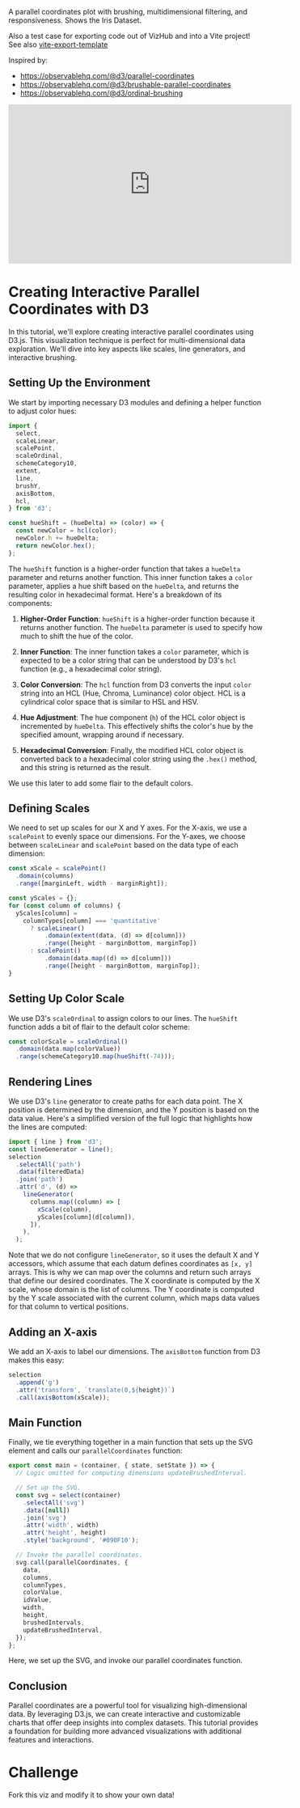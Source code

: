 A parallel coordinates plot with brushing, multidimensional
filtering, and responsiveness. Shows the Iris Dataset.

Also a test case for exporting code out of VizHub and into a
Vite project! See also
[vite-export-template](https://github.com/vizhub-core/vite-export-template)

Inspired by:

- https://observablehq.com/@d3/parallel-coordinates
- https://observablehq.com/@d3/brushable-parallel-coordinates
- https://observablehq.com/@d3/ordinal-brushing

<iframe width="560" height="315" src="https://www.youtube-nocookie.com/embed/NrbGSuR0v5Q?si=9Z2-t-dary1r9uEu" title="YouTube video player" frameborder="0" allow="accelerometer; autoplay; clipboard-write; encrypted-media; gyroscope; picture-in-picture; web-share" allowfullscreen></iframe>

# Creating Interactive Parallel Coordinates with D3

In this tutorial, we'll explore creating interactive
parallel coordinates using D3.js. This visualization
technique is perfect for multi-dimensional data exploration.
We'll dive into key aspects like scales, line generators,
and interactive brushing.

## Setting Up the Environment

We start by importing necessary D3 modules and defining a
helper function to adjust color hues:

```javascript
import {
  select,
  scaleLinear,
  scalePoint,
  scaleOrdinal,
  schemeCategory10,
  extent,
  line,
  brushY,
  axisBottom,
  hcl,
} from 'd3';

const hueShift = (hueDelta) => (color) => {
  const newColor = hcl(color);
  newColor.h += hueDelta;
  return newColor.hex();
};
```

The `hueShift` function is a higher-order function that
takes a `hueDelta` parameter and returns another function.
This inner function takes a `color` parameter, applies a hue
shift based on the `hueDelta`, and returns the resulting
color in hexadecimal format. Here's a breakdown of its
components:

1. **Higher-Order Function**: `hueShift` is a higher-order
   function because it returns another function. The
   `hueDelta` parameter is used to specify how much to shift
   the hue of the color.

2. **Inner Function**: The inner function takes a `color`
   parameter, which is expected to be a color string that
   can be understood by D3's `hcl` function (e.g., a
   hexadecimal color string).

3. **Color Conversion**: The `hcl` function from D3 converts
   the input `color` string into an HCL (Hue, Chroma,
   Luminance) color object. HCL is a cylindrical color space
   that is similar to HSL and HSV.

4. **Hue Adjustment**: The hue component (`h`) of the HCL
   color object is incremented by `hueDelta`. This
   effectively shifts the color's hue by the specified
   amount, wrapping around if necessary.

5. **Hexadecimal Conversion**: Finally, the modified HCL
   color object is converted back to a hexadecimal color
   string using the `.hex()` method, and this string is
   returned as the result.

We use this later to add some flair to the default colors.

## Defining Scales

We need to set up scales for our X and Y axes. For the
X-axis, we use a `scalePoint` to evenly space our
dimensions. For the Y-axes, we choose between `scaleLinear`
and `scalePoint` based on the data type of each dimension:

```js
const xScale = scalePoint()
  .domain(columns)
  .range([marginLeft, width - marginRight]);

const yScales = {};
for (const column of columns) {
  yScales[column] =
    columnTypes[column] === 'quantitative'
      ? scaleLinear()
          .domain(extent(data, (d) => d[column]))
          .range([height - marginBottom, marginTop])
      : scalePoint()
          .domain(data.map((d) => d[column]))
          .range([height - marginBottom, marginTop]);
}
```

## Setting Up Color Scale

We use D3's `scaleOrdinal` to assign colors to our lines.
The `hueShift` function adds a bit of flair to the default
color scheme:

```js
const colorScale = scaleOrdinal()
  .domain(data.map(colorValue))
  .range(schemeCategory10.map(hueShift(-74)));
```

## Rendering Lines

We use D3's `line` generator to create paths for each data
point. The X position is determined by the dimension, and
the Y position is based on the data value. Here's a
simplified version of the full logic that highlights how the
lines are computed:

```javascript
import { line } from 'd3';
const lineGenerator = line();
selection
  .selectAll('path')
  .data(filteredData)
  .join('path')
  .attr('d', (d) =>
    lineGenerator(
      columns.map((column) => [
        xScale(column),
        yScales[column](d[column]),
      ]),
    ),
  );
```

Note that we do not configure `lineGenerator`, so it uses
the default X and Y accessors, which assume that each datum
defines coordinates as `[x, y]` arrays. This is why we can
map over the columns and return such arrays that define our
desired coordinates. The X coordinate is computed by the X
scale, whose domain is the list of columns. The Y coordinate
is computed by the Y scale associated with the current
column, which maps data values for that column to vertical
positions.

## Adding an X-axis

We add an X-axis to label our dimensions. The `axisBottom`
function from D3 makes this easy:

```javascript
selection
  .append('g')
  .attr('transform', `translate(0,${height})`)
  .call(axisBottom(xScale));
```

## Main Function

Finally, we tie everything together in a main function that
sets up the SVG element and calls our `parallelCoordinates`
function:

```js
export const main = (container, { state, setState }) => {
  // Logic omitted for computing dimensions updateBrushedInterval.

  // Set up the SVG.
  const svg = select(container)
    .selectAll('svg')
    .data([null])
    .join('svg')
    .attr('width', width)
    .attr('height', height)
    .style('background', '#090F10');

  // Invoke the parallel coordinates.
  svg.call(parallelCoordinates, {
    data,
    columns,
    columnTypes,
    colorValue,
    idValue,
    width,
    height,
    brushedIntervals,
    updateBrushedInterval,
  });
};
```

Here, we set up the SVG, and invoke our parallel coordinates
function.

## Conclusion

Parallel coordinates are a powerful tool for visualizing
high-dimensional data. By leveraging D3.js, we can create
interactive and customizable charts that offer deep insights
into complex datasets. This tutorial provides a foundation
for building more advanced visualizations with additional
features and interactions.

# Challenge

Fork this viz and modify it to show your own data!
